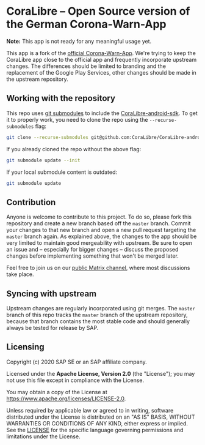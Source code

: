 # CoraLibre – Open Source version of the German Corona-Warn-App

**Note:** This app is not ready for any meaningful usage yet.

This app is a fork of the [official Corona-Warn-App](https://github.com/corona-warn-app/cwa-app-android).
We're trying to keep the CoraLibre app close to the official app and frequently incorporate upstream
changes. The differences should be limited to branding and the replacement of the
Google Play Services, other changes should be made in the upstream repository.

## Working with the repository

This repo uses [git submodules](https://git-scm.com/docs/gitsubmodules) to include the
[CoraLibre-android-sdk](https://github.com/CoraLibre/CoraLibre-android-sdk). To get it to properly
work, you need to clone the repo using the `--recurse-submodules` flag:

```sh
git clone --recurse-submodules git@github.com:CoraLibre/CoraLibre-android.git
```

If you already cloned the repo without the above flag:

```sh
git submodule update --init
```

If your local submodule content is outdated:

```sh
git submodule update
```

## Contribution

Anyone is welcome to contribute to this project. To do so, please fork this repository and create
a new branch based off the `master` branch. Commit your changes to that new branch and open a new
pull request targeting the `master` branch again. As explained above, the changes to the app should
be very limited to maintain good mergeability with upstream. Be sure to open an issue and –
especially for bigger changes – discuss the proposed changes before implementing something that
won't be merged later.

Feel free to join us on our [public Matrix channel](https://matrix.to/#/!ytowiHTGWVFzpoihuQ:matrix.org), where
most discussions take place.

## Syncing with upstream

Upstream changes are regularly incorporated using git merges. The `master` branch of this repo
tracks the `master` branch of the upstream repository, because that branch contains the most stable
code and should generally always be tested for release by SAP.

## Licensing

Copyright (c) 2020 SAP SE or an SAP affiliate company.

Licensed under the **Apache License, Version 2.0** (the "License"); you may not use this file except in compliance with the License.

You may obtain a copy of the License at https://www.apache.org/licenses/LICENSE-2.0.

Unless required by applicable law or agreed to in writing, software distributed under the License is distributed on an "AS IS" BASIS, WITHOUT WARRANTIES OR CONDITIONS OF ANY KIND, either express or implied. See the [LICENSE](./LICENSE) for the specific language governing permissions and limitations under the License.
